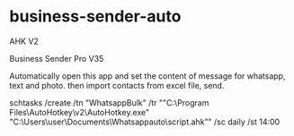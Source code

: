 # business-sender-auto

AHK V2

Business Sender Pro V35

Automatically open this app and set the content of message for whatsapp, text and photo. then import contacts from excel file, send.

schtasks /create /tn "WhatsappBulk" /tr "\"C:\Program Files\AutoHotkey\v2\AutoHotkey.exe\" \"C:\Users\user\Documents\Whatsappauto\script.ahk"" /sc daily /st 14:00
